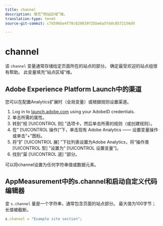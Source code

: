 ```yaml
---
title: channel
description: 填充“网站区域”维。
translation-type: tm+mt
source-git-commit: c7d596be4f70c820039725be6a5fddc8572156d9

---
```



# channel

该 `channel` 变量通常存储给定页面所在的站点的部分。 确定最受欢迎的站点组很有帮助。 此变量填充“站点区域”维。

## Adobe Experience Platform Launch中的渠道

您可以在配置Analytics扩展时（全局变量）或根据规则设置渠道。

1. Log in to [launch.adobe.com](https://launch.adobe.com) using your AdobeID credentials.
2. 单击所需的属性。
3. 转到“规 [!UICONTROL 则] ”选项卡，然后单击所需的规则（或创建规则）。
4. 在“ [!UICONTROL 操作]”下，单击现有  Adobe Analytics —— 设置变量操作或单击“+”图标。
5. 将“扩 [!UICONTROL 展] ”下拉列表设置为Adobe Analytics，将“操作类 [!UICONTROL 型] ”设置为“ [!UICONTROL 设置变量”]。
6. 找到“渠 [!UICONTROL 道] ”部分。

可以将channel设置为任何字符串值或数据元素。

## AppMeasurement中的s.channel和启动自定义代码编辑器

变 `s.channel` 量是一个字符串，通常包含页面的站点部分。 最大值为100字节；长值被截断。

```js
s.channel = "Example site section";
```
